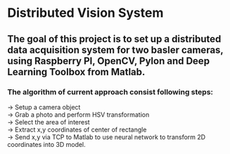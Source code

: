 # Distributed Vision System
## The goal of this project is to set up a distributed data acquisition system for two basler cameras, using Raspberry PI, OpenCV, Pylon and Deep Learning Toolbox from Matlab.
### The algorithm of current approach consist following steps:  
-> Setup a camera object  
-> Grab a photo and perform HSV transformation  
-> Select the area of interest  
-> Extract x,y coordinates of center of rectangle  
-> Send x,y via TCP to Matlab to use neural network to transform 2D coordinates into 3D model.  
